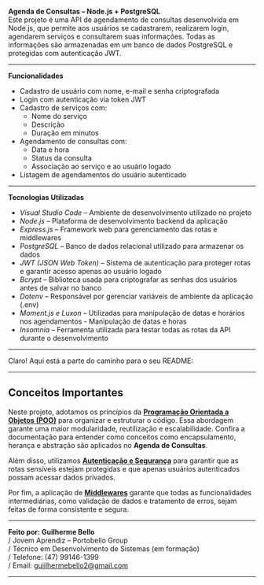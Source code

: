 **Agenda de Consultas – Node.js + PostgreSQL**  
Este projeto é uma API de agendamento de consultas desenvolvida em Node.js, que permite aos usuários se cadastrarem, realizarem login, agendarem serviços e consultarem suas informações. Todas as informações são armazenadas em um banco de dados PostgreSQL e protegidas com autenticação JWT.

---

**Funcionalidades**
- Cadastro de usuário com nome, e-mail e senha criptografada  
- Login com autenticação via token JWT  
- Cadastro de serviços com:
  - Nome do serviço  
  - Descrição  
  - Duração em minutos  
- Agendamento de consultas com:
  - Data e hora  
  - Status da consulta  
  - Associação ao serviço e ao usuário logado  
- Listagem de agendamentos do usuário autenticado  

---

**Tecnologias Utilizadas**
- *Visual Studio Code* – Ambiente de desenvolvimento utilizado no projeto  
- *Node.js* – Plataforma de desenvolvimento backend da aplicação  
- *Express.js* – Framework web para gerenciamento das rotas e middlewares  
- *PostgreSQL* – Banco de dados relacional utilizado para armazenar os dados  
- *JWT (JSON Web Token)* – Sistema de autenticação para proteger rotas e garantir acesso apenas ao usuário logado  
- *Bcrypt* – Biblioteca usada para criptografar as senhas dos usuários antes de salvar no banco  
- *Dotenv* – Responsável por gerenciar variáveis de ambiente da aplicação (.env)  
- *Moment.js e Luxon* – Utilizadas para manipulação de datas e horários nos agendamentos -  Manipulação de datas e horas 
- *Insomnia* – Ferramenta utilizada para testar todas as rotas da API durante o desenvolvimento  

---
Claro! Aqui está a parte do caminho para o seu README:

---

## Conceitos Importantes

Neste projeto, adotamos os princípios da **[Programação Orientada a Objetos (POO)](./POO-no-Projeto.md)** para organizar e estruturar o código. Essa abordagem garante uma maior modularidade, reutilização e escalabilidade. Confira a documentação para entender como conceitos como encapsulamento, herança e abstração são aplicados no **Agenda de Consultas**.

Além disso, utilizamos **[Autenticação e Segurança](./Autenticacao-e-Seguranca.md)** para garantir que as rotas sensíveis estejam protegidas e que apenas usuários autenticados possam acessar dados privados. 

Por fim, a aplicação de **[Middlewares](./Middlewares.md)** garante que todas as funcionalidades intermediárias, como validação de dados e tratamento de erros, sejam feitas de forma consistente e segura.

--- 
**Feito por: Guilherme Bello**  
/ Jovem Aprendiz – Portobello Group  
/ Técnico em Desenvolvimento de Sistemas (em formação)  
/ Telefone: (47) 99146-1399  
/ Email: guiilhermebello2@gmail.com  

---
